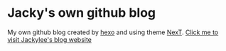 # Jacky's own github blog
My own github blog created by [hexo](https://hexo.io/) and using theme [NexT](http://theme-next.iissnan.com/).
[Click me to visit Jackylee's blog website](https://jackylee1992.github.io/homepage/)
